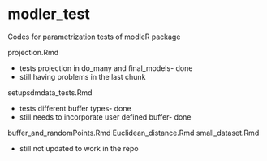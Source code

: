 # modler_test

Codes for parametrization tests of modleR package

projection.Rmd 
- tests projection in do_many and final_models- done
- still having problems in the last chunk

setupsdmdata_tests.Rmd
- tests different buffer types- done
- still needs to incorporate user defined buffer- done

buffer_and_randomPoints.Rmd
Euclidean_distance.Rmd
small_dataset.Rmd
- still not updated to work in the repo
